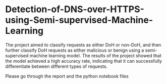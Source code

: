 # Detection-of-DNS-over-HTTPS-using-Semi-supervised-Machine-Learning
The project aimed to classify requests as either DoH or non-DoH, and then further classify DoH requests as either malicious or benign using a semi-supervised machine learning model. The results of the project showed that the model achieved a high accuracy rate, indicating that it can successfully differentiate between different types of requests.


Please go through the report and the python notebook files 
